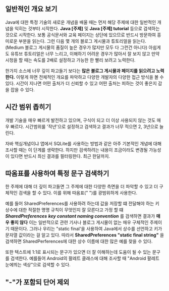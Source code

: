 
## 일반적인 개요 보기
Java에 대한 특정 기술의 새로운 개념을 배울 때는 먼저 해당 주제에 대한 일반적인 개념을 익히는 것부터 시작한다.
**Java [주제]** 및 **Java [주제] tutorial** 등으로 검색하는 것으로 시작한다.
보통 공식문서와 교육 페이지는 상단에 있으므로 반드시 방문하여 흥미로운 부분을 읽는다.
그런 다음 몇 개의 블로그 게시물과 튜토리얼을 읽는다. (Medium 블로그 게시물의 품질이 높은 경우가 많지만 모두 다 그런건 아니다)
아쉽게도 유튜브 튜토리얼은 너무 느리고, 이해하기 어려운 경우가 많아서 잘 보지 않고 만약 시청을 할 때는 속도를 2배로 설정하고 가능한 한 빨리 보려고 노력한다.

한가지 소스에 너무 깊이 파고들기 보다는 **많은 블로그 게시물과 페이지를 읽으려고 노력한다.**
이렇게 하면 전체적인 개요를 파악하고 다양한 개발자의 다양한 접근 방식을 볼 수 있다. 시간이 지나면 어떤 출처가 더 신뢰할 수 있고 어떤 출처는 피하는 것이 좋은지 감을 잡을 수 있다.

## 시간 범위 좁히기
개발 기술을 매우 빠르게 발전하고 있으며, 구식이 되고 더 이상 사용되지 않는 것도 매우 빠르다.
시간범위룰 '작년'으로 설정하고 검색하고 결과가 너무 적으면 2, 3년으로 늘린다.

자바 핵심개념이냐 앱에서 SQLite를 사용하는 방법과 같은 아주 기본적인 개념에 대해 조사할 때는 이 단계를 생략한다. 하지만 검색하려는 내용이 조금이라도 변경될 가능성이 있다면 반드시 최신 결과를 필터링한다. 최근 한달까지.

## 따옴표를 사용하여 특정 문구 검색하기
한 주제에 대해 더 깊이 파고들면 그 주제에 대한 다양한 측면을 더 파악할 수 있고 더 구체적인 검색을 할 수 있다. 이를 위해 따옴표(" ")를 광범위하게 사용한다.

예를 들어 SharedPreferences를 사용하려 하는데 값을 저장할 떄 전달해야 하는 키 상수에 대한 적절한 명명 규칙이 무엇인지 잘 모른다고 가정 할 떄 _**SharedPreferences**_ _**key constant naming convention**_ 를 검색하면 결과가 **매우 좋지 않다** 이는 일반적으로 관련 기사나 블로그 게시물이 없는 매우 구체적인 주제이기 때문이다.
그러나 우리는 "static final'을 사용하여 Java에서 상수를 선언하고 키가 문자열 값이라는 걸 알고 있다.
따라서  **SharedPreferences "static final string"** 을 검색하면 SharedPerferences에 대한 상수 이름에 대한 많은 예를 찾을 수 있다.

또한 텍스트에 1:1로 표시되는 문구가 있으면 더 잘 이해하는데 도움이 될 수 있는 문구를 검색한다.
예를들어 Android의 팔레트 클래스에 대해 조사할 때 "Android 팔레트 눈에띄는 색상"으로 검색할 수 있다.

## "-"가 포함되 단어 제외

